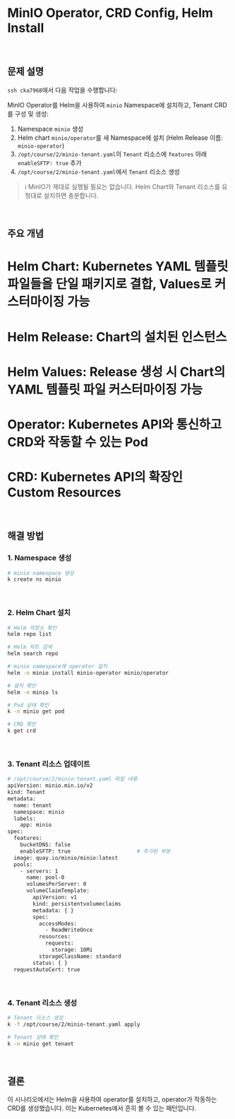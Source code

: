 # MinIO Operator, CRD Config, Helm Install

<br/>

## 문제 설명
`ssh cka7968`에서 다음 작업을 수행합니다:

MinIO Operator를 Helm을 사용하여 `minio` Namespace에 설치하고, Tenant CRD를 구성 및 생성:

1. Namespace `minio` 생성
2. Helm chart `minio/operator`를 새 Namespace에 설치 (Helm Release 이름: `minio-operator`)
3. `/opt/course/2/minio-tenant.yaml`의 `Tenant` 리소스에 `features` 아래 `enableSFTP: true` 추가
4. `/opt/course/2/minio-tenant.yaml`에서 `Tenant` 리소스 생성

> ℹ️ MinIO가 제대로 실행될 필요는 없습니다. Helm Chart와 Tenant 리소스를 요청대로 설치하면 충분합니다.

<br/>

## 주요 개념
# Helm Chart: Kubernetes YAML 템플릿 파일들을 단일 패키지로 결합, Values로 커스터마이징 가능
# Helm Release: Chart의 설치된 인스턴스
# Helm Values: Release 생성 시 Chart의 YAML 템플릿 파일 커스터마이징 가능
# Operator: Kubernetes API와 통신하고 CRD와 작동할 수 있는 Pod
# CRD: Kubernetes API의 확장인 Custom Resources

<br/>

## 해결 방법

### 1. Namespace 생성
```bash
# minio namespace 생성
k create ns minio
```

<br/>

### 2. Helm Chart 설치
```bash
# Helm 저장소 확인
helm repo list

# Helm 차트 검색
helm search repo

# minio namespace에 operator 설치
helm -n minio install minio-operator minio/operator

# 설치 확인
helm -n minio ls

# Pod 상태 확인
k -n minio get pod

# CRD 확인
k get crd
```

<br/>

### 3. Tenant 리소스 업데이트
```bash
# /opt/course/2/minio-tenant.yaml 파일 내용
apiVersion: minio.min.io/v2
kind: Tenant
metadata:
  name: tenant
  namespace: minio
  labels:
    app: minio
spec:
  features:
    bucketDNS: false
    enableSFTP: true                     # 추가된 부분
  image: quay.io/minio/minio:latest
  pools:
    - servers: 1
      name: pool-0
      volumesPerServer: 0
      volumeClaimTemplate:
        apiVersion: v1
        kind: persistentvolumeclaims
        metadata: { }
        spec:
          accessModes:
            - ReadWriteOnce
          resources:
            requests:
              storage: 10Mi
          storageClassName: standard
        status: { }
  requestAutoCert: true
```

<br/>

### 4. Tenant 리소스 생성
```bash
# Tenant 리소스 생성
k -f /opt/course/2/minio-tenant.yaml apply

# Tenant 상태 확인
k -n minio get tenant
```

<br/>

## 결론
이 시나리오에서는 Helm을 사용하여 operator를 설치하고, operator가 작동하는 CRD를 생성했습니다. 이는 Kubernetes에서 흔히 볼 수 있는 패턴입니다.
